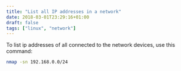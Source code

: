 ```yaml
---
title: "List all IP addresses in a network"
date: 2018-03-01T23:29:16+01:00
draft: false
tags: ["linux", "network"]
---
```


To list ip addresses of all connected to the network devices, use this command:
```bash
nmap -sn 192.168.0.0/24
```
